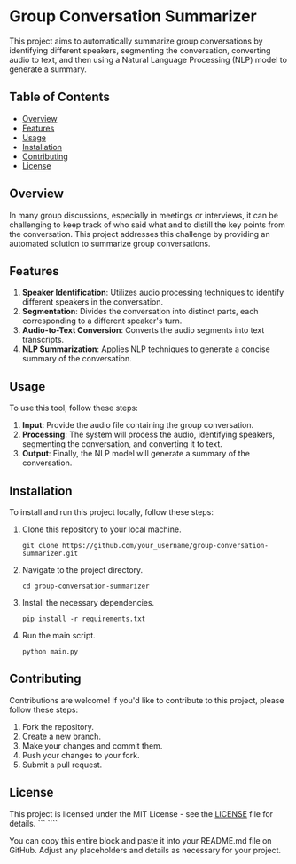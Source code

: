 # Group Conversation Summarizer

This project aims to automatically summarize group conversations by identifying different speakers, segmenting the conversation, converting audio to text, and then using a Natural Language Processing (NLP) model to generate a summary.

## Table of Contents
- [Overview](#overview)
- [Features](#features)
- [Usage](#usage)
- [Installation](#installation)
- [Contributing](#contributing)
- [License](#license)

## Overview

In many group discussions, especially in meetings or interviews, it can be challenging to keep track of who said what and to distill the key points from the conversation. This project addresses this challenge by providing an automated solution to summarize group conversations. 

## Features

1. **Speaker Identification**: Utilizes audio processing techniques to identify different speakers in the conversation.
2. **Segmentation**: Divides the conversation into distinct parts, each corresponding to a different speaker's turn.
3. **Audio-to-Text Conversion**: Converts the audio segments into text transcripts.
4. **NLP Summarization**: Applies NLP techniques to generate a concise summary of the conversation.

## Usage

To use this tool, follow these steps:

1. **Input**: Provide the audio file containing the group conversation.
2. **Processing**: The system will process the audio, identifying speakers, segmenting the conversation, and converting it to text.
3. **Output**: Finally, the NLP model will generate a summary of the conversation.

## Installation

To install and run this project locally, follow these steps:

1. Clone this repository to your local machine.
   ```
   git clone https://github.com/your_username/group-conversation-summarizer.git
   ```
2. Navigate to the project directory.
   ```
   cd group-conversation-summarizer
   ```
3. Install the necessary dependencies.
   ```
   pip install -r requirements.txt
   ```
4. Run the main script.
   ```
   python main.py
   ```

## Contributing

Contributions are welcome! If you'd like to contribute to this project, please follow these steps:

1. Fork the repository.
2. Create a new branch.
3. Make your changes and commit them.
4. Push your changes to your fork.
5. Submit a pull request.

## License

This project is licensed under the MIT License - see the [LICENSE](LICENSE) file for details.
``` ````

You can copy this entire block and paste it into your README.md file on GitHub. Adjust any placeholders and details as necessary for your project.
